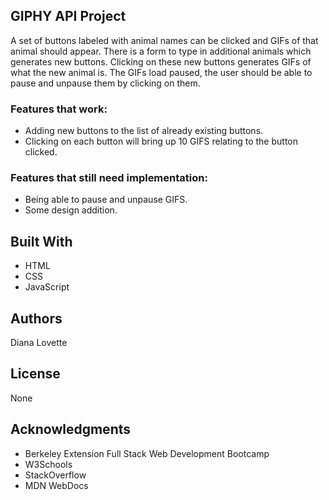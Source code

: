 ## GIPHY API Project
A set of buttons labeled with animal names can be clicked and GIFs of that animal should appear. There is a form to type in additional animals which generates new buttons. Clicking on these new buttons generates GIFs of what the new animal is. The GIFs load paused, the user should be able to pause and unpause them by clicking on them.

### Features that work:
- Adding new buttons to the list of already existing buttons.
- Clicking on each button will bring up 10 GIFS relating to the button clicked.

### Features that still need implementation:
- Being able to pause and unpause GIFS.
- Some design addition.

## Built With
- HTML
- CSS
- JavaScript

## Authors
Diana Lovette

## License
None

## Acknowledgments
- Berkeley Extension Full Stack Web Development Bootcamp
- W3Schools
- StackOverflow
- MDN WebDocs
